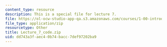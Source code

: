 ```yaml
---
content_type: resource
description: This is a special file for lecture 7.
file: https://ol-ocw-studio-app-qa.s3.amazonaws.com/courses/1-00-introduction-to-computers-and-engineering-problem-solving-spring-2012/dd743a3faec40b74bacc7def97202ba9_Lecture_7_code.zip
file_type: application/zip
resourcetype: Other
title: Lecture_7_code.zip
uid: dd743a3f-aec4-0b74-bacc-7def97202ba9
---
```

